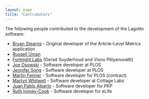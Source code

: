 ```yaml
---
layout: page
title: "Contributors"
---
```


The following people contributed to the development of the Lagotto software:

* [Bryan Stearns](http://www.linkedin.com/in/bryanstearns) - Original developer of the Article-Level Metrics application
* [Russell Uman](http://www.linkedin.com/in/firebus)
* [Fortnight Labs](http://fortnightlabs.com/) (Gerad Suyderhoud and Visnu Pitiyanuvath)
* [Joe Osowski](http://www.plos.org/about/people/staff/) - Software developer at PLOS
* [Jennifer Song](http://www.plos.org/about/people/staff/) - Software developer at PLOS
* [Martin Fenner](https://github.com/mfenner) - Software developer for PLOS (contract)
* [Martyn Whitwell](http://cottagelabs.com/people/martyn) - Software developer at Cottage Labs
* [Juan Pablo Alperin](https://github.com/jalperin) - Software developer for PKP
* [Ruth Ivimey-Cook](https://github.com/rivimey) - Software developer for eLife
